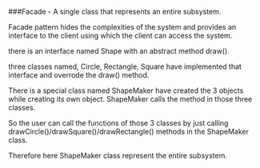 ###Facade - A single class that represents an entire subsystem.

Facade pattern hides the complexities of the system and provides an interface to the client using which the client can access the system.

there is an interface named  Shape with an abstract method draw().

three classes named, Circle, Rectangle, Square have implemented that interface and overrode the
draw() method.

There is a special class named ShapeMaker have created the 3 objects while creating its own object.
ShapeMaker calls the method in those three classes.

So the user can call the functions of those 3 classes by just calling drawCircle()/drawSquare()/drawRectangle() methods in the ShapeMaker class.

Therefore here ShapeMaker class represent the entire subsystem. 
